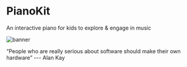 # PianoKit
An interactive piano for kids to explore &amp; engage in music

![banner](https://user-images.githubusercontent.com/70442354/202710242-745383c9-61d9-4cb7-979e-23f8b8df1caf.PNG)


“People who are really serious about software should make their own hardware” --- Alan Kay

